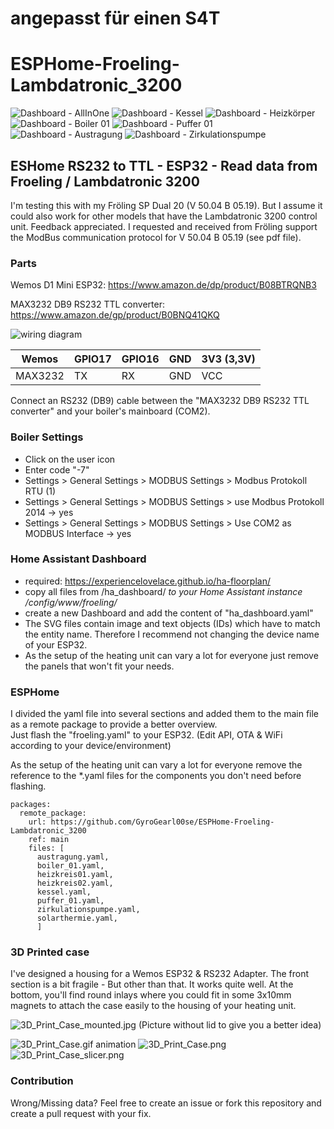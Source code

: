 # angepasst für einen S4T
# ESPHome-Froeling-Lambdatronic_3200

![Dashboard - AllInOne](docs/ha_dashboard_aio.png)
![Dashboard - Kessel](docs/ha_dashboard_kessel.png)
![Dashboard - Heizkörper](docs/ha_dashboard_heizkoerper.png)
![Dashboard - Boiler 01](docs/ha_dashboard_boiler01.png)
![Dashboard - Puffer 01](docs/ha_dashboard_puffer01.png)
![Dashboard - Austragung](docs/ha_dashboard_austragung.png)
![Dashboard - Zirkulationspumpe](docs/ha_dashboard_zirk-pumpe.png)

## ESHome RS232 to TTL - ESP32 - Read data from Froeling / Lambdatronic 3200

I'm testing this with my Fröling SP Dual 20 (V 50.04 B 05.19). But I assume it could also work for other models that have the Lambdatronic 3200 control unit. Feedback appreciated.
I requested and received from Fröling support the ModBus communication protocol for V 50.04 B 05.19 (see pdf file).

### Parts
  
Wemos D1 Mini ESP32:
<https://www.amazon.de/dp/product/B08BTRQNB3>

MAX3232 DB9 RS232 TTL converter:
<https://www.amazon.de/gp/product/B0BNQ41QKQ>

![wiring diagram](docs/wemos-rs3232-ttl.png)
  
|  Wemos | GPIO17  | GPIO16  | GND  | 3V3 (3,3V)  |
|---|---|---|---|---|
| MAX3232  | TX  |  RX |  GND | VCC  |

Connect an RS232 (DB9) cable between the "MAX3232 DB9 RS232 TTL converter" and your boiler's mainboard (COM2).

### Boiler Settings

- Click on the user icon
- Enter code "-7"
- Settings > General Settings > MODBUS Settings > Modbus Protokoll RTU (1)
- Settings > General Settings > MODBUS Settings > use Modbus Protokoll 2014 -> yes
- Settings > General Settings > MODBUS Settings > Use COM2 as MODBUS Interface -> yes

### Home Assistant Dashboard

- required: <https://experiencelovelace.github.io/ha-floorplan/>
- copy all files from /ha_dashboard/ *to your Home Assistant instance /config/www/froeling/*
- create a new Dashboard and add the content of "ha_dashboard.yaml"
- The SVG files contain image and text objects (IDs) which have to match the entity name. Therefore I recommend not changing the device name of your ESP32.
- As the setup of the heating unit can vary a lot for everyone just remove the panels that won't fit your needs.

### ESPHome

I divided the yaml file into several sections and added them to the main file as a remote package to provide a better overview.  
Just flash the "froeling.yaml" to your ESP32. (Edit API, OTA & WiFi according to your device/environment)

As the setup of the heating unit can vary a lot for everyone remove the reference to the *.yaml files for the components you don't need before flashing.

```
packages:
  remote_package:
    url: https://github.com/GyroGearl00se/ESPHome-Froeling-Lambdatronic_3200
    ref: main
    files: [
      austragung.yaml,
      boiler_01.yaml,
      heizkreis01.yaml,
      heizkreis02.yaml,
      kessel.yaml,
      puffer_01.yaml,
      zirkulationspumpe.yaml,
      solarthermie.yaml,
      ]

```

### 3D Printed case

I've designed a housing for a Wemos ESP32 & RS232 Adapter. The front section is a bit fragile - But other than that. It works quite well. At the bottom, you'll find round inlays where you could fit in some 3x10mm magnets to attach the case easily to the housing of your heating unit.

![3D_Print_Case_mounted.jpg](docs/3D_Print_Case_mounted.jpg)
(Picture without lid to give you a better idea)

![3D_Print_Case.gif animation](docs/3D_Print_Case.gif)
![3D_Print_Case.png](docs/3D_Print_Case.png)
![3D_Print_Case_slicer.png](docs/3D_Print_Case_slicer.png)

### Contribution
  
Wrong/Missing data? Feel free to create an issue or fork this repository and create a pull request with your fix.

